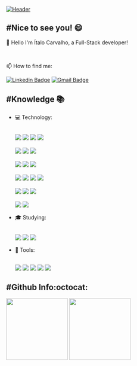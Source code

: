 [![Header](https://raw.githubusercontent.com/ifaithfrost/ifaithfrost/master/Github%20Header.jpg)](https://personal-website-ifaithfrost.firebaseapp.com/)

## #Nice to see you! 😄

  👋 Hello I'm Ítalo Carvalho, a Full-Stack developer!
  
  </br>

  📫 How to find me:
  
[![Linkedin Badge](https://img.shields.io/badge/LinkedIn-0077B5?style=for-the-badge&logo=linkedin&logoColor=white)](https://www.linkedin.com/in/iflsc/)
[![Gmail Badge](https://img.shields.io/badge/Gmail-D14836?style=for-the-badge&logo=gmail&logoColor=white&link=contact.italo.carvalho@gmail.com)](mailto:contact.italo.carvalho@gmail.com)

## #Knowledge 📚
<ul>  
  <li> 💻 Technology:</li>
  <br/>
  <p align="left">
      <img src="https://img.shields.io/badge/HTML5-E34F26?style=for-the-badge&logo=html5&logoColor=white">
      <img src="https://img.shields.io/badge/CSS3-1572B6?style=for-the-badge&logo=css3&logoColor=white">
      <img src="https://img.shields.io/badge/Sass-C76494?style=for-the-badge&logo=sass&logoColor=white">
      <img src="https://img.shields.io/badge/styled--components-DB7093?style=for-the-badge&logo=styled-components&logoColor=white">
      <br><br>
      <img src="https://img.shields.io/badge/TypeScript-007ACC?style=for-the-badge&logo=typescript&logoColor=white">
      <img src="https://img.shields.io/badge/JavaScript-F7DF1E?style=for-the-badge&logo=javascript&logoColor=black">
      <img src="https://img.shields.io/badge/Jest-944058?style=for-the-badge&logo=jest&logoColor=ffffff">
      <br><br>
      <img src="https://img.shields.io/badge/Node.Js-7FC728?style=for-the-badge&logo=node.js&logoColor=ffffff">
      <img src="https://img.shields.io/badge/Express.js-000000?style=for-the-badge&logo=express&logoColor=white">
      <img src="https://img.shields.io/badge/firebase-ffca28?style=for-the-badge&logo=firebase&logoColor=white">
      <br><br>
      <img src="https://img.shields.io/badge/React-20232A?style=for-the-badge&logo=react&logoColor=61DAFB">
      <img src="https://img.shields.io/badge/React_Native-20232A?style=for-the-badge&logo=react&logoColor=61DAFB">
      <img src="https://img.shields.io/badge/Next-E1E2E7?style=for-the-badge&logo=next.js&logoColor=000000">
      <img src="https://img.shields.io/badge/Redux-593D88?style=for-the-badge&logo=redux&logoColor=white">
      <br><br>
      <img src="https://img.shields.io/badge/PostgreSQL-316192?style=for-the-badge&logo=postgresql&logoColor=white">
      <img src="https://img.shields.io/badge/MongoDB-4EA94B?style=for-the-badge&logo=mongodb&logoColor=ffffff">
      <img src="https://img.shields.io/badge/SQLite-07405E?style=for-the-badge&logo=sqlite&logoColor=white">
      <br><br>
      <img src="https://img.shields.io/badge/Material--UI-0081CB?style=for-the-badge&logo=material-ui&logoColor=white">
      <img src="https://img.shields.io/badge/jQuery-0769AD?style=for-the-badge&logo=jquery&logoColor=white">
  </p>
  
  <li> 🎓 Studying:</li>
  <br/>
  <p align="left">
      <img src="https://img.shields.io/badge/Kubernetes-326CE5?style=for-the-badge&logo=kubernetes&logoColor=ffffff">
      <img src="https://img.shields.io/badge/Redis-DD0031?style=for-the-badge&logo=redis&logoColor=ffffff">
      <img src="https://img.shields.io/badge/Go-00ADD8?style=for-the-badge&logo=go&logoColor=ffffff">
  </p>
  
  <li> 🔧 Tools:</li>
  <br/>
  <p align="left">
    <img src="https://img.shields.io/badge/Visual_Studio_Code-0078D4?style=for-the-badge&logo=visual%20studio%20code&logoColor=white">
    <img src="https://img.shields.io/badge/Yarn-2B8AB5?style=for-the-badge&logo=yarn&logoColor=white">
    <img src="https://img.shields.io/badge/npm-CB3837?style=for-the-badge&logo=npm&logoColor=white">
    <img src="https://img.shields.io/badge/Git-F05032?style=for-the-badge&logo=git&logoColor=white">
    <img src="https://img.shields.io/badge/Docker-2CA5E0?style=for-the-badge&logo=docker&logoColor=white">
  </p>
</ul>

## #Github Info:octocat:
<p align="start">
  <img
    align="center"
    height="165"
    src="https://github-readme-stats.vercel.app/api?username=ifaithfrost&count_private=true&show_icons=true&custom_title=Github%20Status&hide=issues&theme=dark"
  />
  <img
    align="center"
    height="165"
    src="https://github-readme-stats.vercel.app/api/top-langs/?username=ifaithfrost&&layout=compact&theme=dark"
  />
</p>

